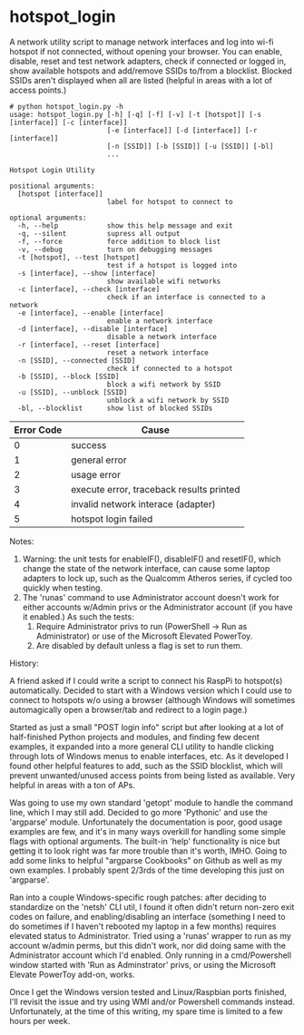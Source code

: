 # hotspot_login
A network utility script to manage network interfaces and log into wi-fi hotspot if not connected, without opening your browser. You can enable, disable, reset and test network adapters, check if connected or logged in, show available hotspots and add/remove SSIDs to/from a blocklist. Blocked SSIDs aren't displayed when all are listed (helpful in areas with a lot of access points.)
```
# python hotspot_login.py -h
usage: hotspot_login.py [-h] [-q] [-f] [-v] [-t [hotspot]] [-s [interface]] [-c [interface]]
                        [-e [interface]] [-d [interface]] [-r [interface]]
                        [-n [SSID]] [-b [SSID]] [-u [SSID]] [-bl]
                        ...

Hotspot Login Utility

positional arguments:
  [hotspot [interface]]
                        label for hotspot to connect to

optional arguments:
  -h, --help            show this help message and exit
  -q, --silent          supress all output
  -f, --force           force addition to block list
  -v, --debug           turn on debugging messages
  -t [hotspot], --test [hotspot]
                        test if a hotspot is logged into
  -s [interface], --show [interface]
                        show available wifi networks
  -c [interface], --check [interface]
                        check if an interface is connected to a network
  -e [interface], --enable [interface]
                        enable a network interface
  -d [interface], --disable [interface]
                        disable a network interface
  -r [interface], --reset [interface]
                        reset a network interface
  -n [SSID], --connected [SSID]
                        check if connected to a hotspot
  -b [SSID], --block [SSID]
                        block a wifi network by SSID
  -u [SSID], --unblock [SSID]
                        unblock a wifi network by SSID
  -bl, --blocklist      show list of blocked SSIDs
  ```

Error Code | Cause
--- | -------------
0 | success
1 | general error
2 | usage error
3 | execute error, traceback results printed
4 | invalid network interace (adapter)
5 | hotspot login failed

Notes:

1. Warning: the unit tests for enableIF(), disableIF() and resetIF(), which change the state of the network interface, can cause some laptop adapters to lock up, such as the Qualcomm Atheros series, if cycled too quickly when testing.
2. The 'runas' command to use Administrator account doesn't work for either accounts w/Admin privs or the Administrator account (if you have it enabled.) As such the tests:
   1. Require Administrator privs to run (PowerShell -> Run as Administrator) or use of the Microsoft Elevated PowerToy.
   1. Are disabled by default unless a flag is set to run them.

History:

A friend asked if I could write a script to connect his RaspPi to hotspot(s) automatically. Decided to start with a Windows version which I could use to connect to hotspots w/o using a browser (although Windows will sometimes automagically open a browser/tab and redirect to a login page.)

Started as just a small "POST login info" script but after looking at a lot of half-finished Python projects and modules, and finding few decent examples, it expanded into a more general CLI utility to handle clicking through lots of Windows menus to enable interfaces, etc. As it developed I found other helpful features to add, such as the SSID blocklist, which will prevent unwanted/unused access points from being listed as available. Very helpful in areas with a ton of APs.

Was going to use my own standard 'getopt' module to handle the command line, which I may still add. Decided to go more 'Pythonic' and use the 'argparse' module. Unfortunately the documentation is poor, good usage examples are few, and it's in many ways overkill for handling some simple flags with optional arguments. The built-in 'help' functionality is nice but getting it to look right was far more trouble than it's worth, IMHO. Going to add some links to helpful "argparse Cookbooks" on Github as well as my own examples. I probably spent 2/3rds of the time developing this just on 'argparse'.

Ran into a couple Windows-specific rough patches: after deciding to standardize on the 'netsh' CLI util, I found it often didn't return non-zero exit codes on failure, and enabling/disabling an interface (something I need to do sometimes if I haven't rebooted my laptop in a few months) requires elevated status to Administrator. Tried using a 'runas' wrapper to run as my account w/admin perms, but this didn't work, nor did doing same with the Administrator account which I'd enabled. Only running in a cmd/Powershell window started with 'Run as Adminstrator' privs, or using the Microsoft Elevate PowerToy add-on, works.

Once I get the Windows version tested and Linux/Raspbian ports finished, I'll revisit the issue and try using WMI and/or Powershell commands instead. Unfortunately, at the time of this writing, my spare time is limited to a few hours per week.
